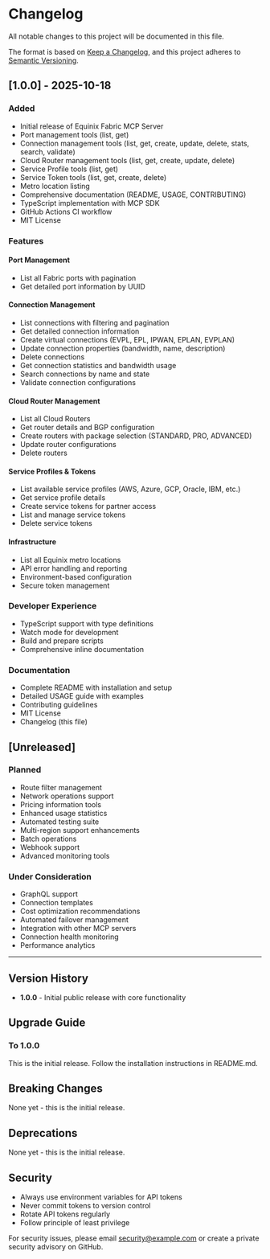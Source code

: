 # Changelog

All notable changes to this project will be documented in this file.

The format is based on [Keep a Changelog](https://keepachangelog.com/en/1.0.0/),
and this project adheres to [Semantic Versioning](https://semver.org/spec/v2.0.0.html).

## [1.0.0] - 2025-10-18

### Added
- Initial release of Equinix Fabric MCP Server
- Port management tools (list, get)
- Connection management tools (list, get, create, update, delete, stats, search, validate)
- Cloud Router management tools (list, get, create, update, delete)
- Service Profile tools (list, get)
- Service Token tools (list, get, create, delete)
- Metro location listing
- Comprehensive documentation (README, USAGE, CONTRIBUTING)
- TypeScript implementation with MCP SDK
- GitHub Actions CI workflow
- MIT License

### Features

#### Port Management
- List all Fabric ports with pagination
- Get detailed port information by UUID

#### Connection Management
- List connections with filtering and pagination
- Get detailed connection information
- Create virtual connections (EVPL, EPL, IPWAN, EPLAN, EVPLAN)
- Update connection properties (bandwidth, name, description)
- Delete connections
- Get connection statistics and bandwidth usage
- Search connections by name and state
- Validate connection configurations

#### Cloud Router Management
- List all Cloud Routers
- Get router details and BGP configuration
- Create routers with package selection (STANDARD, PRO, ADVANCED)
- Update router configurations
- Delete routers

#### Service Profiles & Tokens
- List available service profiles (AWS, Azure, GCP, Oracle, IBM, etc.)
- Get service profile details
- Create service tokens for partner access
- List and manage service tokens
- Delete service tokens

#### Infrastructure
- List all Equinix metro locations
- API error handling and reporting
- Environment-based configuration
- Secure token management

### Developer Experience
- TypeScript support with type definitions
- Watch mode for development
- Build and prepare scripts
- Comprehensive inline documentation

### Documentation
- Complete README with installation and setup
- Detailed USAGE guide with examples
- Contributing guidelines
- MIT License
- Changelog (this file)

## [Unreleased]

### Planned
- Route filter management
- Network operations support
- Pricing information tools
- Enhanced usage statistics
- Automated testing suite
- Multi-region support enhancements
- Batch operations
- Webhook support
- Advanced monitoring tools

### Under Consideration
- GraphQL support
- Connection templates
- Cost optimization recommendations
- Automated failover management
- Integration with other MCP servers
- Connection health monitoring
- Performance analytics

---

## Version History

- **1.0.0** - Initial public release with core functionality

## Upgrade Guide

### To 1.0.0
This is the initial release. Follow the installation instructions in README.md.

## Breaking Changes

None yet - this is the initial release.

## Deprecations

None yet - this is the initial release.

## Security

- Always use environment variables for API tokens
- Never commit tokens to version control
- Rotate API tokens regularly
- Follow principle of least privilege

For security issues, please email security@example.com or create a private security advisory on GitHub.
